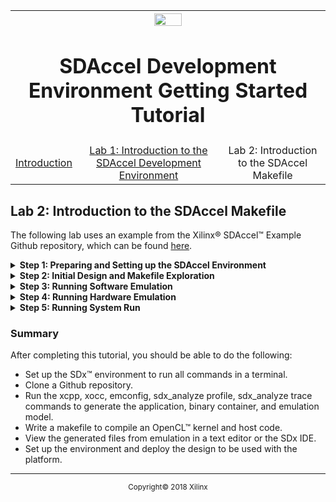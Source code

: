 <table style="width:100%">
  <tr>
    <th width="100%" colspan="6"><img src="https://www.xilinx.com/content/dam/xilinx/imgs/press/media-kits/corporate/xilinx-logo.png" width="30%"/><h1>SDAccel Development Environment Getting Started Tutorial</h2>
</th>
  </tr>
  <tr>
    <td align="center"><a href="README.md">Introduction</td>
    <td align="center"><a href="lab-1-introduction-to-the-sadccel-developmentenvironment.md">Lab 1: Introduction to the SDAccel Development Environment</td>
    <td align="center">Lab 2: Introduction to the SDAccel Makefile</a></td>
  </tr>
</table>

## Lab 2: Introduction to the SDAccel Makefile  

The following lab uses an example from the Xilinx® SDAccel™ Example Github repository, which can be found [here](https://github.com/Xilinx/SDAccel_Examples).

<details>
<summary><strong>Step 1: Preparing and Setting up the SDAccel Environment</strong></summary>

In this step, you will set up SDx™ to run in command line, and clone the Github repository for SDAccel™.  

  1. Launch a terminal and source the settings scripts found in the SDx environment using the command:
     ``source <SDx_install_location>/<version>/settings64.csh
     ``
     or
     ``source <SDx_install_location>/<version>/settings64.sh
     ``
     This allows you to run the SDx command lines without the need to use the GUI.  

  2. If you downloaded the SDAccel examples through the SDx IDE, as described in lab 1, then you can access the files from that location. On Linux the files are downloaded to `/home/<user>/.Xilinx/SDx/<version>/sdaccel_examples/` to a workspace of your choice using the command:
     ``git clone https://github.com/Xilinx/SDAccel_Examples <workspace>/examples
     ``
     >**:pushpin: NOTE:**  This Github repository totals around 400MB in size. Make sure you have sufficient space on a local or remote disk to ensure that it can be completely downloaded.  

  3. Once the download is complete, navigate to the `vadd` directory in the SDAccel example using the following command:  
     ``cd <workspace>/examples/getting_started/misc/vadd``

     In this directory, run the `ls` command and view the files. You should see the following contents:
     ````
     [sdaccel@localhost vadd ]$ ls
     Makefile    README.md    description.json src
     ````
     If you run the `ls` on the `src` directory, you should see the following:
     ````
     [sdaccel@localhost vadd ]$ ls src  
     host.cpp    krnl_vadd.cl    vadd.h  
     ````
</details>

<details>
<summary><strong>Step 2: Initial Design and Makefile Exploration</strong></summary>  

  1. The vadd directory contains the Makefile file, which you will use to compile the design in both Hardware and Software Emulation, as well as to generate a System Run.

  2. Open the Makefile in a text editor. View the content and become familiar with how it is written. Makefiles are written in a bash style syntax.  
     >**:pushpin: NOTE:** The file itself makes references to generic makefiles that are used by all the Github example designs.  

  3. The first few lines contain `include` statements for other generic makefiles that are used by all the examples.  
     ````
     COMMON_REPO:=../../../  
     include $(COMMON_REPO)/utility/boards.mk  
     include $(COMMON_REPO)/libs/xcl2/xcl2.mk  
     include $(COMMON_REPO)/libs/opencl/opencl.mk  
     ````
  4. Open the `../../../utility/boards.mk` file. This makefile contains the flags and command line compiler info needed to build the host and source code.   
     ````
     # By Default report is set to none, no report will be generated  
     # 'estimate' for estimate report generation  
     # 'system' for system report generation  
     REPORT:=none  

     # Default C++ Compiler Flags and xocc compiler flags  
     CXXFLAGS:=-Wall -O0 -g  
     CLFLAGS:= --xp "param:compiler.preserveHlsOutput=1" --xp "param:compiler.generateExtraRunData=true" -s  

     ifneq ($(REPORT),none)  
     CLFLAGS += --report $(REPORT)  
     endif
     ````
     `REPORT` is an input flag (parameter) for the `make` command in the terminal. Notice that the `CLFLAGS` is building a long list of `xocc` command line flags to be used.  

  5. Scroll down to line 54 and you will see:  
     ````
        # By default build for hardware can be set to  
        #   hw_emu for hardware emulation  
        #   sw_emu for software emulation  
        #   or a collection of all or none of these  
        TARGETS:=hw  

        # By default only have one device in the system  
        NUM_DEVICES:=1  
     ````
     Here, `TARGETS` defines what default build to have (if not specified in the makefile command line). By default, it is set to `hw` (System build). You will be setting this value as desired when working on your own design. Lastly, you can define the number of devices the machine uses that contain the board you selected. Generally, one device is fine to start, but you can change this if your design requires more.  

  6. Close the boards.mk file and refocus on the Makefile. Looking at line 9 and beyond, notice that this file handles the majority of where the source code is located, and names the kernel and application executables.  

  7. Finally, open the `../../../utility/rules.mk file`. This file is where all the setup items from the previous makefiles are handled into creating the xocc and the xcpp (gcc) command line arguments. Explore this file until you feel comfortable with what it does. Key areas to focus are labeled with `define make_exe` (line 34) and `define make_xclbin` (line 107).

</details>

<details>
<summary><strong>Step 3: Running Software Emulation</strong></summary>

Now that you understand parts of the makefile construction, it is time to compile the code to run Software Emulation.  

  1. To compile the application for Software Emulation, run the following command:  
     `make all REPORT=estimate TARGETS=sw_emu DEVICES=xilinx_kcu1500_dynamic_5_0`  

     The three files that are generated are:  

     * vadd (host executable)  
     * `xclbin/krnl_vadd.sw_emu.xilinx_kcu1500_dynamic.xclbin` (binary container)  
     * A system estimate report

     To double check that these files were generated, run an `ls` command in the directory and you should get the following:  
     ```
      [sdaccel@localhost vadd]$ ls   
      description.json
      Makefile
      README.md
      src  
      vadd  
      _x  this directory contains the logs and reports from the build process.
      xclbin  
      [sdaccel@localhost vadd ]$ ls xclbin/  
      krnl_vadd.sw_emu.xilinx_kcu1500_dynamic.xclbin  
      krnl_vadd.sw_emu.xilinx_kcu1500_dynamic.xo
     ```

  2. To run the application in emulation, run the following command:  
     `emconfigutil --platform xilinx_kcu1500_dynamic_5_0 --nd 1`
     The `emconfigutil` tool generates a `emconfig.json` file, which contains the information about the target device. However, from the Github repository, the makefile is how you will generate it. Run this command:
     `make check PROFILE=yes TARGETS=sw_emu DEVICES=xilinx_kcu1500_dynamic_5_0`  

     >**:pushpin: NOTE:**  Make sure that the `DEVICES` specified above is the same as what was used for compilation in Step 1.  

     In this flow, this will run the previous command, and also run the application.  

  3. If the application runs successfully, the following messages appear in the terminal:  
      ```
      [sdaccel@localhost vadd]$ make check TARGETS=sw_emu DEVICES=xilinx_kcu1500_dynamic_5_0  
      <install location>/SDx/2017.4/bin/emconfigutil --platform xilinx_kcu1500_dynamic_5_0 --nd 1  

      ****** configutil v2017.4 (64-bit)  
        **** SW Build 2064444 on Sun Nov 19 18:07:27 MST 2017  
          ** Copyright 1986-2017 Xilinx, Inc. All Rights Reserved.  

      INFO: [ConfigUtil 60-895]    Target platform: <install location>/SDx/2017.4/platforms/xilinx_kcu1500_dynamic_5_0/xilinx_kcu1500_dynamic_5_0.xpfm  
      emulation configuration file `emconfig.json` is created in current working directory   

      ...  
      platform Name: Intel(R) OpenCL  
      Vendor Name : Xilinx  
      platform Name: Xilinx  
      Vendor Name : Xilinx  
      Found Platform  
      XCLBIN File Name: krnl_vadd  
      INFO: Importing xclbin/krnl_vadd.sw_emu.xilinx_kcu1500_dynamic.xclbin  
      Loading: 'xclbin/krnl_vadd.sw_emu.xilinx_kcu1500_dynamic.xclbin'  
      Result Match: i = 0 CPU result = 0 Krnl Result = 0  
      Result Match: i = 1 CPU result = 3 Krnl Result = 3  
      Result Match: i = 2 CPU result = 6 Krnl Result = 6  
      Result Match: i = 3 CPU result = 9 Krnl Result = 9  
      Result Match: i = 4 CPU result = 12 Krnl Result = 12  
      Result Match: i = 5 CPU result = 15 Krnl Result = 15  
      ...  
      Result Match: i = 1018 CPU result = 3054 Krnl Result = 3054  
      Result Match: i = 1019 CPU result = 3057 Krnl Result = 3057  
      Result Match: i = 1020 CPU result = 3060 Krnl Result = 3060  
      Result Match: i = 1021 CPU result = 3063 Krnl Result = 3063  
      Result Match: i = 1022 CPU result = 3066 Krnl Result = 3066  
      Result Match: i = 1023 CPU result = 3069 Krnl Result = 3069  
      TEST PASSED  
     ```

  4. If you want to generate additional reports you will need to either set environment variables or create a file called `sdaccel.ini` with appropriate information and permissions.
     In this tutorial, you will create the `sdaccel.ini` file in the `vadd` directory, and add the following contents:  
     ```
      [Debug]  
      timeline_trace = true  
      profile = true  
     ```

  5. Again, run the command:  
     `make check PROFILE=yes TARGETS=sw_emu DEVICES=xilinx_kcu1500_dynamic_5_0`  
     After the application completes, there is an additional timeline trace file called sdaccel_timeline_trace.csv. To view this trace report in the GUI, convert the CSV file into a WDB file using this command:  
     `sdx_analyze trace sdaccel_timeline_trace.csv`  

  6. The application generates a profiling summary report called `sdaccel_profile_summary` in CSV format.  
     You can convert this into a report shown in the Lab 1 profile summary and explore it in the SDx™ IDE. To do this, run the following command:  
     `sdx_analyze profile sdaccel_profile_summary.csv`  
     This generates an `sdaccel_profile_summary.xprf` file. To view this report, open the SDx IDE, select **File > Open File**, and click the file from the menu. The report is shown below.  
     >**:pushpin: NOTE:** For viewing these reports, you do not need to use the workspace you previously used in Lab 1. You can use this command to create a workspace locally for viewing these reports: `sdx -workspace ./lab2`. You may also need to close the Welcome Window to view the report.  

     ![](./images/xci1517374817422.png)  

     >**:pushpin: NOTE:** Software Emulation does not provide all the profiling information (data transfer between kernel and global memory). This information is available in Hardware Emulation and System.  

  7. The System Estimate report (`system_estimate.xtxt`) is also generated. This is from the `--report` switch used when compiling using the `xocc` command.  
     ![](./images/kkq1517374817434.png)  

  8. As you did earlier, launch the SDx IDE.

  9. Select **File > Open File** to locate the `sdaccel_timeline_trace.wdb` file. This opens the report shown in the following figure:  
     ![](./images/rth1517374817491.png)  
</details>

<details>
<summary><strong>Step 4: Running Hardware Emulation</strong></summary>

  1. Now that Software Emulation is complete, you can run Hardware Emulation. To do this without changing the makefile, run the following command:  
     `make all REPORT=estimate TARGETS=hw_emu DEVICES=xilinx_kcu1500_dynamic_5_0`
     When you define the `TARGETS` this way, it passes the value and overwrites the default that was set in the makefile.  
     >**:pushpin: NOTE:** Hardware Emulation takes longer to compile than the Software Emulation.  
     Next, you can re-run the compiled host application. You do not need to regenerate `emconfig.json` because the device information has not changed. However, the emulation needs to be set for Hardware Emulation.  

  2. Re-run the host application with the following command:  
     `make check TARGETS=hw_emu DEVICES=xilinx_kcu1500_dynamic_5_0`  
     >**:pushpin: NOTE:** The makefile sets the enviornment variable to `hw_emu`.  

  3. The output should be similar to the Software Emulation with the following output.  
     ```
      [sdaccel@localhost vadd]$ make check TARGETS=hw_emu DEVICES=xilinx_kcu1500_dynamic_5_0  
      /<install location>/SDx/<version>/bin/emconfigutil --platform xilinx_kcu1500_dynamic_5_0 --nd 1  
      ...  
      INFO: [ConfigUtil 60-895]    Target platform: <install location>/SDx/<version>/platforms/xilinx_kcu1500_dynamic_5_0/xilinx_kcu1500_dynamic_5_0.xpfm  
      emulation configuration file `emconfig.json` is created in current working directory   
      ...  
      platform Name: Intel(R) OpenCL  
      Vendor Name : Xilinx  
      platform Name: Xilinx  
      Vendor Name : Xilinx  
      Found Platform  
      XCLBIN File Name: krnl_vadd  
      INFO: Importing xclbin/krnl_vadd.sw_emu.xilinx_kcu1500_dynamic.xclbin  
      Loading: 'xclbin/krnl_vadd.sw_emu.xilinx_kcu1500_dynamic.xclbin'  
      Result Match: i = 0 CPU result = 0 Krnl Result = 0  
      Result Match: i = 1 CPU result = 3 Krnl Result = 3  
      Result Match: i = 2 CPU result = 6 Krnl Result = 6  
      Result Match: i = 3 CPU result = 9 Krnl Result = 9  
      Result Match: i = 4 CPU result = 12 Krnl Result = 12  
      Result Match: i = 5 CPU result = 15 Krnl Result = 15  
      ...  
      Result Match: i = 1018 CPU result = 3054 Krnl Result = 3054  
      Result Match: i = 1019 CPU result = 3057 Krnl Result = 3057  
      Result Match: i = 1020 CPU result = 3060 Krnl Result = 3060  
      Result Match: i = 1021 CPU result = 3063 Krnl Result = 3063  
      Result Match: i = 1022 CPU result = 3066 Krnl Result = 3066  
      Result Match: i = 1023 CPU result = 3069 Krnl Result = 3069  
      INFO: [SDx-EM 22] [Wall clock time: 10:42, Emulation time: 0.010001 ms]
      TEST PASSED  
     ```

  4. To view the profile summary and timeline trace, run the following commands to convert them for the SDx IDE to read and view the updated information below:  
     ```
      sdx_analyze profile sdaccel_profile_summary.csv  
      sdx_analyze trace sdaccel_timeline_trace.csv  
     ```
     For the Profile Summary, you should see something similar to the following figure.  
     ![](./images/sdx_makefile_hw_emulation_summary.png)    
</details>

<details>
<summary><strong>Step 5: Running System Run</strong></summary>

  1. To compile for a System Run, run the following command:  
     `make check TARGETS=hw DEVICES=xilinx_kcu1500_dynamic_5_0`  
     >**:pushpin: NOTE:** Building for System could take a long time depending on computer resources.  

  2. Once the build is complete, prepare the board installation by using the following command:  
     `xbinst --platform xilinx_kcu1500_dynamic_5_0 -z -d `  
     Where:  
     * `\--platform` is the platform to be used by the design.  
     * `-z` archives the board installation files for deployment.  
     * `-d` is the destination directory to use (Required).  

  3. Once complete, a folder called `xbinst` is created that contains all the files and scripts needed to deploy the design. To do this, run the `install.sh` script. The script installs the appropriate libraries, and firmware, and creates a setup.sh to be used to setup the runtime environment.  

  4. Run setup.sh to prepare the runtime environment.  
     >**:pushpin: NOTE:** Running setup.sh requires elevated permissions.  

  5. With the System Run completed, you can re-run this in emulation if desired. Re-run the following command:  
     `make check TARGETS=hw_emu DEVICES=xilinx_kcu1500_dynamic_5_0`  
     >**:pushpin: NOTE:** Running this command with the `TARGET` set to `hw` results in a runtime error on locating a platform.  
     As in the earlier step, the following reports are generated: profile summary, timeline trace, and system estimates.  

  6. Use the following commands to convert the profile summary and timeline trace into files that SDx can read:
     ```
      sdx_analyze profile sdaccel_profile_summary.csv  
      sdx_analyze trace sdaccel_timeline_trace.csv      
     ```
</details>

### Summary

After completing this tutorial, you should be able to do the following:  

  * Set up the SDx™ environment to run all commands in a terminal.  
  * Clone a Github repository.  
  * Run the xcpp, xocc, emconfig, sdx_analyze profile, sdx_analyze trace commands to generate the application, binary container, and emulation model.  
  * Write a makefile to compile an OpenCL™ kernel and host code.  
  * View the generated files from emulation in a text editor or the SDx IDE.  
  * Set up the environment and deploy the design to be used with the platform.  
</details>

  <hr/>
  <p align="center"><sup>Copyright&copy; 2018 Xilinx</sup></p>
